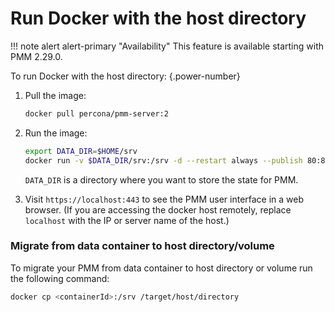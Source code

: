 
# Run Docker with the host directory

!!! note alert alert-primary "Availability"
    This feature is available starting with PMM 2.29.0.

To run Docker with the host directory:
{.power-number}

1. Pull the image:

    ```sh
    docker pull percona/pmm-server:2
    ```

2. Run the image:

    ```sh
    export DATA_DIR=$HOME/srv
    docker run -v $DATA_DIR/srv:/srv -d --restart always --publish 80:80 --publish 443:443 --name pmm-server percona/pmm-server:2
    ```
    
    `DATA_DIR` is a directory where you want to store the state for PMM.

3. Visit `https://localhost:443` to see the PMM user interface in a web browser. (If you are accessing the docker host remotely, replace `localhost` with the IP or server name of the host.)

### Migrate from data container to host directory/volume

To migrate your PMM from data container to host directory or volume run the following command:

```sh
docker cp <containerId>:/srv /target/host/directory
```
